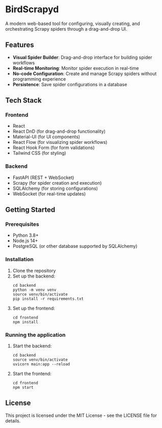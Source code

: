 # BirdScrapyd

A modern web-based tool for configuring, visually creating, and orchestrating Scrapy spiders through a drag-and-drop UI.

## Features

- **Visual Spider Builder**: Drag-and-drop interface for building spider workflows
- **Real-time Monitoring**: Monitor spider execution in real-time
- **No-code Configuration**: Create and manage Scrapy spiders without programming experience
- **Persistence**: Save spider configurations in a database

## Tech Stack

### Frontend
- React
- React DnD (for drag-and-drop functionality)
- Material-UI (for UI components)
- React Flow (for visualizing spider workflows)
- React Hook Form (for form validations)
- Tailwind CSS (for styling)

### Backend
- FastAPI (REST + WebSocket)
- Scrapy (for spider creation and execution)
- SQLAlchemy (for storing configurations)
- WebSocket (for real-time updates)

## Getting Started

### Prerequisites
- Python 3.8+
- Node.js 14+
- PostgreSQL (or other database supported by SQLAlchemy)

### Installation

1. Clone the repository
2. Set up the backend:
   ```
   cd backend
   python -m venv venv
   source venv/bin/activate
   pip install -r requirements.txt
   ```
3. Set up the frontend:
   ```
   cd frontend
   npm install
   ```

### Running the application

1. Start the backend:
   ```
   cd backend
   source venv/bin/activate
   uvicorn main:app --reload
   ```
2. Start the frontend:
   ```
   cd frontend
   npm start
   ```

## License

This project is licensed under the MIT License - see the LICENSE file for details.
